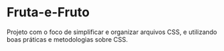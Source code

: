 # Fruta-e-Fruto
Projeto com o foco de simplificar e organizar arquivos CSS, e utilizando boas práticas e metodologias sobre CSS.
